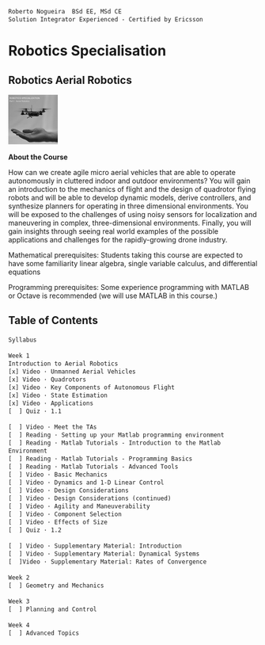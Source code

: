 ```
Roberto Nogueira  BSd EE, MSd CE
Solution Integrator Experienced - Certified by Ericsson
```
# Robotics Specialisation

## Robotics Aerial Robotics

![ebook cover](images/ebook_cover.png)

**About the Course**

How can we create agile micro aerial vehicles that are able to operate autonomously in cluttered indoor and outdoor environments?  You will gain an introduction to the mechanics of flight and the design of quadrotor flying robots and will be able to develop dynamic models, derive controllers, and synthesize planners for operating in three dimensional environments.  You will be exposed to the challenges of using noisy sensors for localization and maneuvering in complex, three-dimensional environments.  Finally, you will gain insights through seeing real world examples of the possible applications and challenges for the rapidly-growing drone industry.

Mathematical prerequisites: Students taking this course are expected to have some familiarity linear algebra, single variable calculus, and differential equations

Programming prerequisites: Some experience programming with MATLAB or Octave is recommended (we will use MATLAB in this course.)

## Table of Contents

```
Syllabus

Week 1
Introduction to Aerial Robotics
[x] Video · Unmanned Aerial Vehicles
[x] Video · Quadrotors
[x] Video · Key Components of Autonomous Flight
[x] Video · State Estimation
[x] Video · Applications
[  ] Quiz · 1.1

[  ] Video · Meet the TAs
[  ] Reading · Setting up your Matlab programming environment
[  ] Reading · Matlab Tutorials - Introduction to the Matlab Environment
[  ] Reading · Matlab Tutorials - Programming Basics
[  ] Reading · Matlab Tutorials - Advanced Tools
[  ] Video · Basic Mechanics
[  ] Video · Dynamics and 1-D Linear Control
[  ] Video · Design Considerations
[  ] Video · Design Considerations (continued)
[  ] Video · Agility and Maneuverability
[  ] Video · Component Selection
[  ] Video · Effects of Size
[  ] Quiz · 1.2

[  ] Video · Supplementary Material: Introduction
[  ] Video · Supplementary Material: Dynamical Systems
[  ]Video · Supplementary Material: Rates of Convergence

Week 2
[  ] Geometry and Mechanics

Week 3
[  ] Planning and Control

Week 4
[  ] Advanced Topics
```
